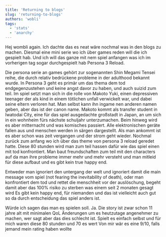 ```yaml
---
title: 'Returning to blogs'
slug: 'returning-to-blogs'
authors: 'wobli'
tags:
  - 'stats'
  - 'anarchy'
---
```


Hej wombli again.
Ich dachte das es neat wäre nochmal was in den blogs zu machen. Diesmal eine mini serie wo ich über games reden will die ich gespielt hab. Und ich will das ganze mit nem spiel anfangen was ich im vorherigen tag sogar durchgespielt hab Persona 3 Reload.


Die persona serie an games gehört zur sogenannten Shin Megami Tensei reihe, die durch relativ bedrückene probleme in der adulthood bekannt wurde. In Persona 3 geht es primär um das thema dem tod endgegenzustehen und keine angst davor zu haben, und auch suizid zum teil.
Im spiel setzt man sich in die rolle von Makoto Yuki, einen depressiven teenager der als kind in einem tötlichen unfall verwickelt war, und dabei seine eltern verloren hat. Man selbst kann ihn ingame nen anderen namen geben, aber das ist der canon name. Makoto kommt als transfer student in Iwatodai City, eine für das spiel ausgedachte großstadt in Japan, an um sich in ein wohnheim fürs nächste schuljahr unterzumachen. Beim hinweg wird es aber mitternacht und was komisches passiert. Alle elektronischen geräte fallen aus und menschen werden in särgen dargestellt. Als man ankommt ist es aber schon was zeit vergangen und der strom geht wieder.
Nochmal zurück zum anfang wo ich über das theme von persona 3 reload geredet hatte. Diese 80 stunden wird man zum teil hassen dafür wie das spiel einen mit tod konfrontiert. Man baut freundschaften zum teil mit den characters auf da man ihre probleme immer mehr und mehr versteht und man mitleid für diese aufbaut und es gibt kein true happy end.


Entweder man ignoriert den untergang der welt und ignoriert damit die main message vom spiel (not fearing the inevitability of death), oder man konfrontiert dem tod und rettet die menschheit vor der auslöschung, begeht damit aber das 100% risiko zu sterben was einem seit 2 monaten gesagt wird
Es gibt kein happy end, für niemanden und das ist vielleicht auch gut so da durch entscheidung das spiel anders ist.


Würde ich sagen das man es spielen soll.
Ja. Die story ist zwar schon 11 jahre alt mit minimalen QoL Änderungen um es heutzutage angenehmer zu machen, wer sagt aber das dies schlecht ist. Spielt es einfach selbst und für mich waren diese 80 stunden und 70 es wert
Von mir wär es eine 9/10, falls jemand mein rating haben wollte